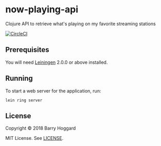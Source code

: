 # now-playing-api

Clojure API to retrieve what's playing on my favorite streaming stations

[![CircleCI](https://circleci.com/gh/bhoggard/now-playing-api.svg?style=svg)](https://circleci.com/gh/bhoggard/now-playing-api)

## Prerequisites

You will need [Leiningen][] 2.0.0 or above installed.

[leiningen]: https://github.com/technomancy/leiningen

## Running

To start a web server for the application, run:

    lein ring server

## License

Copyright © 2018 Barry Hoggard

MIT License. See [LICENSE](LICENSE).
